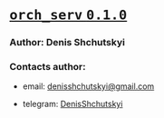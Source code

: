 # <u> [`orch_serv` `0.1.0`](https://github.com/Shchusia/orchestrator_service) </u>
### Author: Denis Shchutskyi
### Contacts author:
+ email: denisshchutskyi@gmail.com
+ telegram: [DenisShchutskyi](https://t.me/DenisShchutskyi)